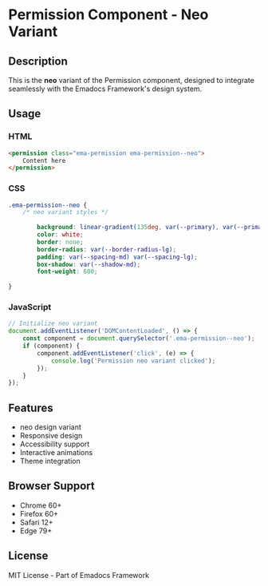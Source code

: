 # Permission Component - Neo Variant

## Description
This is the **neo** variant of the Permission component, designed to integrate seamlessly with the Emadocs Framework's design system.

## Usage

### HTML
```html
<permission class="ema-permission ema-permission--neo">
    Content here
</permission>
```

### CSS
```css
.ema-permission--neo {
    /* neo variant styles */
    
        background: linear-gradient(135deg, var(--primary), var(--primary-dark));
        color: white;
        border: none;
        border-radius: var(--border-radius-lg);
        padding: var(--spacing-md) var(--spacing-lg);
        box-shadow: var(--shadow-md);
        font-weight: 600;
    
}
```

### JavaScript
```javascript
// Initialize neo variant
document.addEventListener('DOMContentLoaded', () => {
    const component = document.querySelector('.ema-permission--neo');
    if (component) {
        component.addEventListener('click', (e) => {
            console.log('Permission neo variant clicked');
        });
    }
});
```

## Features
- neo design variant
- Responsive design
- Accessibility support
- Interactive animations
- Theme integration

## Browser Support
- Chrome 60+
- Firefox 60+
- Safari 12+
- Edge 79+

## License
MIT License - Part of Emadocs Framework
